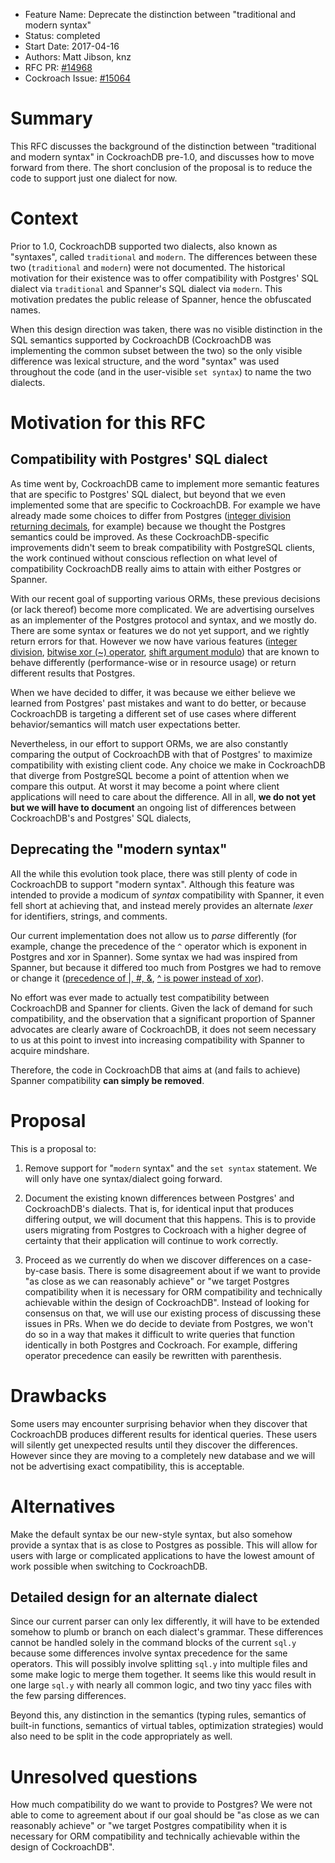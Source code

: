 - Feature Name: Deprecate the distinction between "traditional and modern syntax"
- Status: completed
- Start Date: 2017-04-16
- Authors: Matt Jibson, knz
- RFC PR: [#14968](https://github.com/cockroachdb/cockroach/pull/14968)
- Cockroach Issue: [#15064](https://github.com/cockroachdb/cockroach/pull/15064)

# Summary

This RFC discusses the background of the distinction between "traditional
and modern syntax" in CockroachDB pre-1.0, and discusses how to move forward
from there. The short conclusion of the proposal is to reduce the code to
support just one dialect for now.

# Context

Prior to 1.0, CockroachDB supported two dialects, also known as "syntaxes",
called `traditional` and `modern`.  The differences between these two
(`traditional` and `modern`) were not documented. The historical motivation
for their existence was to offer compatibility with Postgres' SQL dialect
via `traditional` and Spanner's SQL dialect via `modern`. This motivation
predates the public release of Spanner, hence the obfuscated names.

When this design direction was taken, there was no visible distinction in
the SQL semantics supported by CockroachDB (CockroachDB was implementing the
common subset between the two) so the only visible difference was lexical
structure, and the word "syntax" was used throughout the code (and in the
user-visible `set syntax`) to name the two dialects.

# Motivation for this RFC

## Compatibility with Postgres' SQL dialect

As time went by, CockroachDB came to implement more semantic features
that are specific to Postgres' SQL dialect, but beyond that we even
implemented some that are specific to CockroachDB.  For example we have
already made some choices to differ from Postgres ([integer division
returning decimals](https://github.com/cockroachdb/cockroach/pull/3308),
for example) because we thought the Postgres semantics could be improved.
As these CockroachDB-specific improvements didn't seem to break compatibility
with PostgreSQL clients, the work continued without conscious reflection on
what level of compatibility CockroachDB really aims to attain with either
Postgres or Spanner.

With our recent goal of supporting various ORMs, these previous decisions
(or lack thereof) become more complicated. We are advertising ourselves
as an implementer of the Postgres protocol and syntax, and we mostly
do. There are some syntax or features we do not yet support, and we rightly
return errors for that. However we now have various features ([integer
division](https://github.com/cockroachdb/cockroach/pull/3308), [bitwise xor
(~) operator](https://github.com/cockroachdb/cockroach/pull/14908), [shift
argument modulo](https://github.com/cockroachdb/cockroach/issues/14874))
that are known to behave differently (performance-wise or in resource usage)
or return different results that Postgres.

When we have decided to differ, it was because we either believe we learned
from Postgres' past mistakes and want to do better, or because CockroachDB
is targeting a different set of use cases where different behavior/semantics
will match user expectations better.

Nevertheless, in our effort to support ORMs, we are also constantly comparing
the output of CockroachDB with that of Postgres' to maximize compatibility
with existing client code. Any choice we make in CockroachDB that diverge
from PostgreSQL become a point of attention when we compare this output. At
worst it may become a point where client applications will need to care about
the difference. All in all, **we do not yet but we will have to document** an
ongoing list of differences between CockroachDB's and Postgres' SQL dialects,

## Deprecating the "modern syntax"

All the while this evolution took place, there was still plenty of code in
CockroachDB to support "modern syntax".  Although this feature was intended
to provide a modicum of *syntax* compatibility with Spanner, it even fell
short at achieving that, and instead merely provides an alternate *lexer*
for identifiers, strings, and comments.

Our current implementation does not allow us to *parse* differently
(for example, change the precedence of the `^` operator which
is exponent in Postgres and xor in Spanner). Some syntax we
had was inspired from Spanner, but because it differed too much
from Postgres we had to remove or change it ([precedence of |, #,
&](https://github.com/cockroachdb/cockroach/pull/14944), [^ is power instead
of xor](https://github.com/cockroachdb/cockroach/pull/14882)).

No effort was ever made to actually test compatibility between CockroachDB
and Spanner for clients. Given the lack of demand for such compatibility,
and the observation that a significant proportion of Spanner advocates are
clearly aware of CockroachDB, it does not seem necessary to us at this point
to invest into increasing compatibility with Spanner to acquire mindshare.

Therefore, the code in CockroachDB that aims at (and fails to achieve)
Spanner compatibility **can simply be removed**.

# Proposal

This is a proposal to:

1. Remove support for "`modern` syntax" and the `set syntax` statement. We
will only have one syntax/dialect going forward.

2. Document the existing known differences between Postgres' and CockroachDB's
dialects. That is, for identical input that produces differing output, we will
document that this happens. This is to provide users migrating from Postgres
to Cockroach with a higher degree of certainty that their application will
continue to work correctly.

3. Proceed as we currently do when we discover differences on a case-by-case
basis. There is some disagreement about if we want to provide "as close as
we can reasonably achieve" or "we target Postgres compatibility when it is
necessary for ORM compatibility and technically achievable within the design
of CockroachDB". Instead of looking for consensus on that, we will use our
existing process of discussing these issues in PRs. When we do decide to
deviate from Postgres, we won't do so in a way that makes it difficult to write
queries that function identically in both Postgres and Cockroach. For example,
differing operator precedence can easily be rewritten with parenthesis.

# Drawbacks

Some users may encounter surprising behavior when they discover that
CockroachDB produces different results for identical queries. These users will
silently get unexpected results until they discover the differences. However
since they are moving to a completely new database and we will not be
advertising exact compatibility, this is acceptable.

# Alternatives

Make the default syntax be our new-style syntax, but also somehow provide a
syntax that is as close to Postgres as possible. This will allow for users
with large or complicated applications to have the lowest amount of work
possible when switching to CockroachDB.

## Detailed design for an alternate dialect

Since our current parser can only lex differently, it will have to be
extended somehow to plumb or branch on each dialect's grammar. These
differences cannot be handled solely in the command blocks of the current
`sql.y` because some differences involve syntax precedence for the same
operators. This will possibly involve splitting `sql.y` into multiple files
and some make logic to merge them together. It seems like this would result
in one large `sql.y` with nearly all common logic, and two tiny yacc files
with the few parsing differences.

Beyond this, any distinction in the semantics (typing rules, semantics of
built-in functions, semantics of virtual tables, optimization strategies)
would also need to be split in the code appropriately as well.

# Unresolved questions

How much compatibility do we want to provide to Postgres? We were not able to
come to agreement about if our goal should be "as close as we can reasonably
achieve" or "we target Postgres compatibility when it is necessary for ORM
compatibility and technically achievable within the design of CockroachDB".
